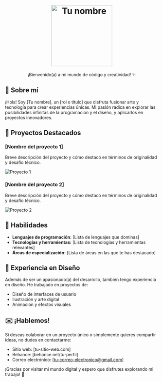 <h1 align="center">
  <img src="logAniram2-removebg-preview.png" alt="Tu nombre" width="200px">
</h1>

<p align="center">
  ¡Bienvenido(a) a mi mundo de código y creatividad! ✨
</p>

## 🌟 Sobre mí

¡Hola! Soy [Tu nombre], un [rol o título] que disfruta fusionar arte y tecnología para crear experiencias únicas. Mi pasión radica en explorar las posibilidades infinitas de la programación y el diseño, y aplicarlos en proyectos innovadores.

## 💼 Proyectos Destacados

### [Nombre del proyecto 1]

Breve descripción del proyecto y cómo destacó en términos de originalidad y desafío técnico.

![Proyecto 1](ruta-a-la-imagen-o-gif-del-proyecto.gif)

### [Nombre del proyecto 2]

Breve descripción del proyecto y cómo destacó en términos de originalidad y desafío técnico.

![Proyecto 2](ruta-a-la-imagen-o-gif-del-proyecto.gif)

## 🚀 Habilidades

- **Lenguajes de programación:** [Lista de lenguajes que dominas]
- **Tecnologías y herramientas:** [Lista de tecnologías y herramientas relevantes]
- **Áreas de especialización:** [Lista de áreas en las que te has destacado]

## 🎨 Experiencia en Diseño

Además de ser un apasionado(a) del desarrollo, también tengo experiencia en diseño. He trabajado en proyectos de:

- Diseño de interfaces de usuario
- Ilustración y arte digital
- Animación y efectos visuales

## ✉️ ¡Hablemos!

Si deseas colaborar en un proyecto único o simplemente quieres compartir ideas, no dudes en contactarme:

- Sitio web: [tu-sitio-web.com]
- Behance: [behance.net/tu-perfil]
- Correo electrónico: [tu-correo-electronico@gmail.com]

¡Gracias por visitar mi mundo digital y espero que disfrutes explorando mi trabajo! 🎉

